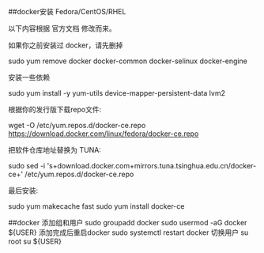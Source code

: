 ##docker安装
Fedora/CentOS/RHEL

以下内容根据 官方文档 修改而来。

如果你之前安装过 docker，请先删掉

sudo yum remove docker docker-common docker-selinux docker-engine

安装一些依赖

sudo yum install -y yum-utils device-mapper-persistent-data lvm2

根据你的发行版下载repo文件:

wget -O /etc/yum.repos.d/docker-ce.repo https://download.docker.com/linux/fedora/docker-ce.repo

把软件仓库地址替换为 TUNA:

sudo sed -i 's+download.docker.com+mirrors.tuna.tsinghua.edu.cn/docker-ce+' /etc/yum.repos.d/docker-ce.repo

最后安装:

sudo yum makecache fast
sudo yum install docker-ce

##docker 添加组和用户
    sudo groupadd docker
    sudo usermod -aG docker ${USER}
添加完成后重启docker
     sudo systemctl restart docker
切换用户
    su root
    su ${USER}

